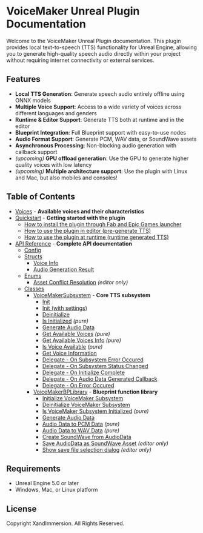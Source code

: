 # VoiceMaker Unreal Plugin Documentation

Welcome to the VoiceMaker Unreal Plugin documentation. This plugin provides local text-to-speech (TTS) functionality for Unreal Engine, allowing you to generate high-quality speech audio directly within your project without requiring internet connectivity or external services.

## Features

- **Local TTS Generation**: Generate speech audio entirely offline using ONNX models
- **Multiple Voice Support**: Access to a wide variety of voices across different languages and genders
- **Runtime & Editor Support**: Generate TTS both at runtime and in the editor
- **Blueprint Integration**: Full Blueprint support with easy-to-use nodes
- **Audio Format Support**: Generate PCM, WAV data, or SoundWave assets
- **Asynchronous Processing**: Non-blocking audio generation with callback support
- *(upcoming)* **GPU offload generation**: Use the GPU to generate higher quality voices with low latency
- *(upcoming)* **Multiple architecture support**: Use the plugin with Linux and Mac, but also mobiles and consoles!

## Table of Contents

- [Voices](voices.md) - **Available voices and their characteristics**
- [Quickstart](quickstart.md) - **Getting started with the plugin**
  - [How to install the plugin through Fab and Epic Games launcher](quickstart.md#installation)
  - [How to use the plugin in editor (pre-generate TTS)](quickstart.md#editor-usage)
  - [How to use the plugin at runtime (runtime generated TTS)](quickstart.md#runtime-usage)
- [API Reference](api_reference.md) - **Complete API documentation**
  - [Config](api_reference.md#config)
  - [Structs](api_reference.md#structs)
    - [Voice Info](api_reference.md#voice-info)
    - [Audio Generation Result](api_reference.md#audio-generation-result)
  - [Enums](api_reference.md#enums)
    - [Asset Conflict Resolution](api_reference.md#asset-conflict-resolution) *(editor only)*
  - [Classes](api_reference.md#classes)
    - [VoiceMakerSubsystem](subsystem.md) - **Core TTS subsystem**
      - [Init](subsystem.md#init)
      - [Init (with settings)](subsystem.md#init-with-settings)
      - [Deinitialize](subsystem.md#deinitialize)
      - [Is Initialized](subsystem.md#is-initialized) *(pure)*
      - [Generate Audio Data](subsystem.md#generate-audio-data)
      - [Get Available Voices](subsystem.md#get-available-voices) *(pure)*
      - [Get Available Voices Info](subsystem.md#get-available-voices-info) *(pure)*
      - [Is Voice Available](subsystem.md#is-voice-available) *(pure)*
      - [Get Voice Information](subsystem.md#get-voice-information)
      - [Delegate - On Subsystem Error Occured](subsystem.md#on-subsystem-error-occured)
      - [Delegate - On Subsystem Status Changed](subsystem.md#on-subsystem-status-changed)
      - [Delegate - On Initialize Complete](subsystem.md#on-initialize-complete)
      - [Delegate - On Audio Data Generated Callback](subsystem.md#on-audio-data-generated-callback)
      - [Delegate - On Error Occured](subsystem.md#on-error-occured)
    - [VoiceMakerBPLibrary](bp_library.md) - **Blueprint function library**
      - [Initialize VoiceMaker Subsystem](bp_library.md#initialize-voicemaker-subsystem)
      - [Deinitialize VoiceMaker Subsystem](bp_library.md#deinitialize-voicemaker-subsystem)
      - [Is VoiceMaker Subsystem Initialized](bp_library.md#is-voicemaker-subsystem-initialized) *(pure)*
      - [Generate Audio Data](bp_library.md#generate-audio-data)
      - [Audio Data to PCM Data](bp_library.md#audio-data-to-pcm-data) *(pure)*
      - [Audio Data to WAV Data](bp_library.md#audio-data-to-wav-data) *(pure)*
      - [Create SoundWave from AudioData](bp_library.md#create-soundwave-from-audiodata)
      - [Save AudioData as SoundWave Asset](bp_library.md#save-audiodata-as-soundwave-asset) *(editor only)*
      - [Show save file selection dialog](bp_library.md#show-save-file-selection-dialog) *(editor only)*

## Requirements

- Unreal Engine 5.0 or later
- Windows, Mac, or Linux platform

## License

Copyright XandImmersion. All Rights Reserved.
